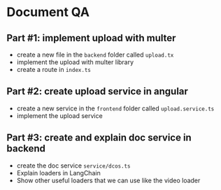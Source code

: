 # Document QA

## Part #1: implement upload with multer

- create a new file in the `backend` folder called `upload.tx`
- implement the upload with multer library
- create a route in `index.ts`

## Part #2: create upload service in angular
 
- create a new service in the `frontend` folder called `upload.service.ts`
- implement the upload service

## Part #3: create and explain doc service in backend

- create the doc service `service/dcos.ts`
- Explain loaders in LangChain
- Show other useful loaders that we can use like the video loader
